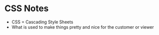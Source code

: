 # CSS Notes
  - CSS = Cascading Style Sheets
  - What is used to make things pretty and nice for the customer or viewer

